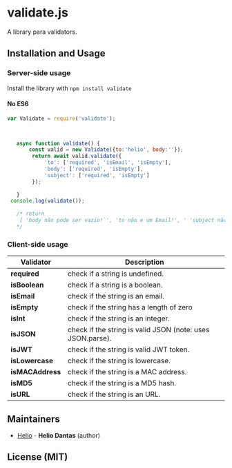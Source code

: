 # validate.js



A library para validators.


## Installation and Usage

### Server-side usage

Install the library with `npm install validate`

#### No ES6

```javascript
var Validate = require('validate');
        


   async function validate() {
       const valid = new Validate({to:'helio', body:''});
        return await valid.validate({
            'to': ['required', 'isEmail', 'isEmpty'],
            'body': ['required', 'isEmpty'],
            'subject': ['required', 'isEmpty']
        });
        
   }
 console.log(validate());
   
   /* return
    [ 'body não pode ser vazio!`', 'to não e um Email!', ' 'subject não pode ser Undefined!'  ]
   */
```




### Client-side usage



Validator                               | Description
--------------------------------------- | --------------------------------------
**required**                            | check if a string is undefined.
**isBoolean**                           | check if a string is a boolean.
**isEmail**                             | check if the string is an email.
**isEmpty**                             | check if the string has a length of zero
**isInt**                               | check if the string is an integer.
**isJSON**                              | check if the string is valid JSON (note: uses JSON.parse).
**isJWT**                               | check if the string is valid JWT token.
**isLowercase**                         | check if the string is lowercase.
**isMACAddress**                        | check if the string is a MAC address.
**isMD5**                               | check if the string is a MD5 hash.
**isURL**                               | check if the string is an URL.




## Maintainers

- [Helio](https://github.com/HelioDantas) - **Helio Dantas** (author)



## License (MIT)

